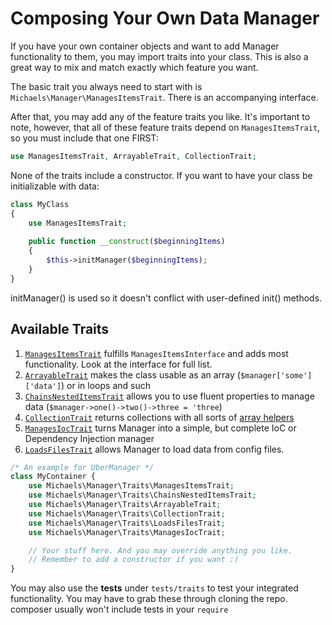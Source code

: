 # Composing Your Own Data Manager
If you have your own container objects and want to add Manager functionality to them, you may import traits into your class.
This is also a great way to mix and match exactly which feature you want.

The basic trait you always need to start with is `Michaels\Manager\ManagesItemsTrait`.
There is an accompanying interface.

After that, you may add any of the feature traits you like. 
It's important to note, however, that all of these feature traits depend on `ManagesItemsTrait`,
so you must include that one FIRST:

```php
use ManagesItemsTrait, ArrayableTrait, CollectionTrait;
```

None of the traits include a constructor. If you want to have your class be initializable with data:

```php
class MyClass
{
    use ManagesItemsTrait;
    
    public function __construct($beginningItems)
    {
        $this->initManager($beginningItems);
    }
}
```
initManager() is used so it doesn't conflict with user-defined init() methods.


## Available Traits
  1. [`ManagesItemsTrait`](#getting-started) fulfills `ManagesItemsInterface` and adds most functionality. Look at the interface for full list.
  2. [`ArrayableTrait`](arrayable.md) makes the class usable as an array (`$manager['some']['data']`) or in loops and such
  3. [`ChainsNestedItemsTrait`](chains.md) allows you to use fluent properties to manage data (`$manager->one()->two()->three = 'three`)
  4. [`CollectionTrait`](collections.md) returns collections with all sorts of [array helpers](https://github.com/bocharsky-bw/Arrayzy)
  5. [`ManagesIocTrait`](ioc.md) turns Manager into a simple, but complete IoC or Dependency Injection manager
  6. [`LoadsFilesTrait`](load-files.md) allows Manager to load data from config files.
  
```php
/* An example for UberManager */
class MyContainer {
    use Michaels\Manager\Traits\ManagesItemsTrait;
    use Michaels\Manager\Traits\ChainsNestedItemsTrait;
    use Michaels\Manager\Traits\ArrayableTrait;
    use Michaels\Manager\Traits\CollectionTrait; 
    use Michaels\Manager\Traits\LoadsFilesTrait;
    use Michaels\Manager\Traits\ManagesIocTrait;

    // Your stuff here. And you may override anything you like.
    // Remember to add a constructor if you want :)
}
```

You may also use the **tests** under `tests/traits` to test your integrated functionality. You may have to grab these through cloning the repo. composer usually won't include tests in your `require`
